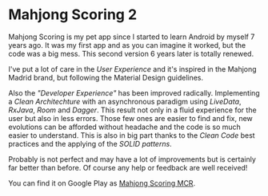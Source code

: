 # Mahjong Scoring 2

Mahjong Scoring is my pet app since I started to learn Android by myself 7 years ago. It was my first app and as you can imagine it worked, but the code was a big mess. This second version 6 years later is totally renewed. 

I've put a lot of care in the _User Experience_ and it's inspired in the Mahjong Madrid brand, but following the Material Design guidelines.

Also the _"Developer Experience"_ has been improved radically. Implementing a *Clean Architechture* with an asynchronous paradigm using *LiveData*, *RxJava*, *Room* and *Dagger*.
This result not only in a fluid experience for the user but also in less errors. Those few ones are easier to find and fix, new evolutions can be afforded without headache and the code is so much easier to understand. This is also in big part thanks to the *Clean Code* best practices and the applying of the *SOLID patterns*.

Probably is not perfect and may have a lot of improvements but is certainly far better than before.
Of course any help or feedback are well received!

You can find it on Google Play as [Mahjong Scoring MCR](https://play.google.com/store/apps/details?id=com.mahjongscoring.activities).
